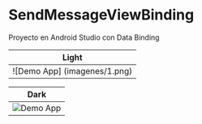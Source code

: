 # SendMessageViewBinding
Proyecto en Android Studio con Data Binding


| Light                          
| ------------------------------ |
| ![Demo App]  (imagenes/1.png) |

| Dark                           |
|------------------------------- |
| ![Demo App](imagenes/2.png) |